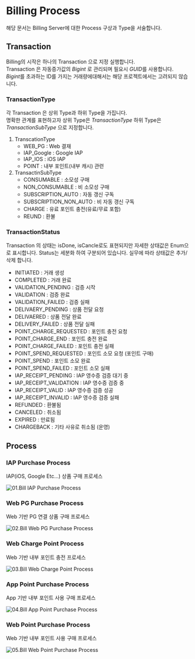 # Billing Process

해당 문서는 Billing Server에 대한 Process 구상과 Type을 서술합니다.

## Transaction

Billing의 시작은 하나의 Transaction 으로 지정 실행합니다.  
Transaction 은 자동증가값의 _Bigint_ 로 관리되며 필요시 *GUID*를 사용합니다.  
*Bigint*를 초과하는 ID를 가지는 거래량에대해서는 해당 프로젝트에서는 고려되지 않습니다.

### TransactionType

각 Transaction 은 상위 Type과 하위 Type을 가집니다.  
명확한 관계를 표현하고자 상위 Type은 _TransactionType_ 하위 Type은 _TransactionSubType_ 으로 지정합니다.

1. TranscationType
   - WEB_PG : Web 결재
   - IAP_Google : Google IAP
   - IAP_IOS : iOS IAP
   - POINT : 내부 포인트(내부 캐시) 관련
2. TransactinSubType
   - CONSUMABLE : 소모성 구매
   - NON_CONSUMABLE : 비 소모성 구매
   - SUBSCRIPTION_AUTO : 자동 갱신 구독
   - SUBSCRIPTION_NON_AUTO : 비 자동 갱신 구독
   - CHARGE : 유료 포인트 충전(유료/무료 포함)
   - REUND : 환불

### TransactionStatus

Transaction 의 상태는 isDone, isCancle로도 표현되지만 자세한 상태값은 Enum으로 표시합니다.
Status는 세분화 하여 구분되어 있습니다. 실무에 따라 상태값은 추가/삭제 합니다.

- INITIATED : 거래 생성
- COMPLETED : 거래 완료
- VALIDATION_PENDING : 검증 시작
- VALIDATION : 검증 완료
- VALIDATION_FAILED : 검증 실패
- DELIVAERY_PENDING : 상품 전달 요청
- DELIVAERED : 상품 전달 완료
- DELIVERY_FAILED : 상품 전달 실패
- POINT_CHARGE_REQUESTED : 포인트 충전 요청
- POINT_CHARGE_END : 포인트 충전 완료
- POINT_CHARGE_FAILED : 포인트 충전 실패
- POINT_SPEND_REQUESTED : 포인트 소모 요청 (포인트 구매)
- POINT_SPEND : 포인트 소모 완료
- POINT_SPEND_FAILED : 포인트 소모 실패
- IAP_RECEIPT_PENDING : IAP 영수증 검증 대기 중
- IAP_RECEIPT_VALIDATION : IAP 영수증 검증 중
- IAP_RECEIPT_VALID : IAP 영수증 검증 성공
- IAP_RECEIPT_INVALID : IAP 영수증 검증 실패
- REFUNDED : 환불됨
- CANCELED : 취소됨
- EXPIRED : 만료됨
- CHARGEBACK : 기타 사유로 취소됨 (운영)

## Process

### IAP Purchase Process

IAP(iOS, Google Etc...) 상품 구매 프로세스

![01.Bill IAP Purchase Process](img/01.Bill%20IAP%20Purchase%20Process.png)

### Web PG Purchase Process

Web 기반 PG 연결 상품 구매 프로세스

![02.Bill Web PG Purchase Process](img/02.Bill%20Web%20PG%20Purchase%20Process.png)

### Web Charge Point Process

Web 기반 내부 포인트 충전 프로세스

![03.Bill Web Charge Point Process](img/03.Bill%20Web%20Charge%20Point%20Process.png)

### App Point Purchase Process

App 기반 내부 포인트 사용 구매 프로세스

![04.Bill App Point Purchase Process](img/04.Bill%20App%20Point%20Purchase%20Process.png)

### Web Point Purchase Process

Web 기반 내부 포인트 사용 구매 프로세스

![05.Bill Web Point Purchase Process](img/05.Bill%20Web%20Point%20Purchase%20Process.png)
